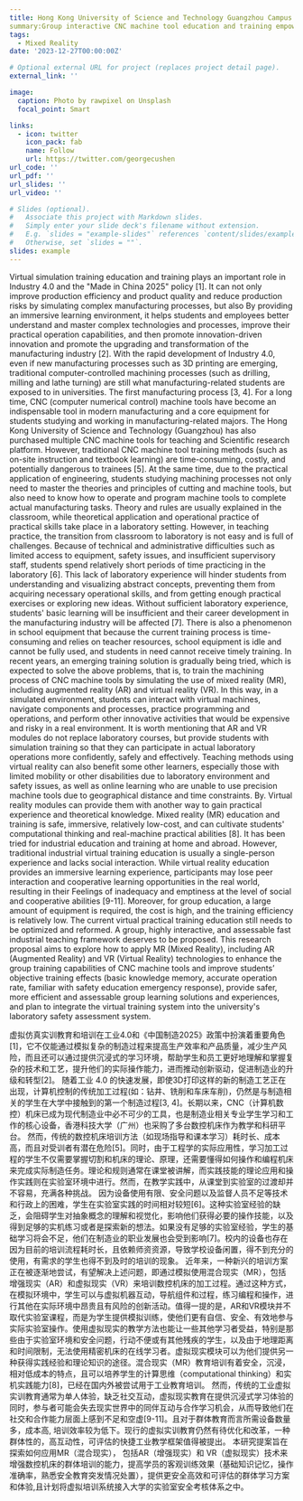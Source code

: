 ```yaml
---
title: Hong Kong University of Science and Technology Guangzhou Campus Teaching Practice Project 香港科技大学广州校区实践研究项目 
summary:Group interactive CNC machine tool education and training empowered by mixed reality technology 混合现实技术赋能的群体互动性数控机床教育和培训 
tags:
  - Mixed Reality
date: '2023-12-27T00:00:00Z'

# Optional external URL for project (replaces project detail page).
external_link: ''

image:
  caption: Photo by rawpixel on Unsplash
  focal_point: Smart

links:
  - icon: twitter
    icon_pack: fab
    name: Follow
    url: https://twitter.com/georgecushen
url_code: ''
url_pdf: ''
url_slides: ''
url_video: ''

# Slides (optional).
#   Associate this project with Markdown slides.
#   Simply enter your slide deck's filename without extension.
#   E.g. `slides = "example-slides"` references `content/slides/example-slides.md`.
#   Otherwise, set `slides = ""`.
slides: example
---
```

Virtual simulation training education and training plays an important role in Industry 4.0 and the "Made in China 2025" policy [1]. It can not only improve production efficiency and product quality and reduce production risks by simulating complex manufacturing processes, but also By providing an immersive learning environment, it helps students and employees better understand and master complex technologies and processes, improve their practical operation capabilities, and then promote innovation-driven innovation and promote the upgrading and transformation of the manufacturing industry [2].
With the rapid development of Industry 4.0, even if new manufacturing processes such as 3D printing are emerging, traditional computer-controlled machining processes (such as drilling, milling and lathe turning) are still what manufacturing-related students are exposed to in universities. The first manufacturing process [3, 4]. For a long time, CNC (computer numerical control) machine tools have become an indispensable tool in modern manufacturing and a core equipment for students studying and working in manufacturing-related majors. The Hong Kong University of Science and Technology (Guangzhou) has also purchased multiple CNC machine tools for teaching and Scientific research platform.
However, traditional CNC machine tool training methods (such as on-site instruction and textbook learning) are time-consuming, costly, and potentially dangerous to trainees [5]. At the same time, due to the practical application of engineering, students studying machining processes not only need to master the theories and principles of cutting and machine tools, but also need to know how to operate and program machine tools to complete actual manufacturing tasks. Theory and rules are usually explained in the classroom, while theoretical application and operational practice of practical skills take place in a laboratory setting. However, in teaching practice, the transition from classroom to laboratory is not easy and is full of challenges.
Because of technical and administrative difficulties such as limited access to equipment, safety issues, and insufficient supervisory staff, students spend relatively short periods of time practicing in the laboratory [6]. This lack of laboratory experience will hinder students from understanding and visualizing abstract concepts, preventing them from acquiring necessary operational skills, and from getting enough practical exercises or exploring new ideas. Without sufficient laboratory experience, students' basic learning will be insufficient and their career development in the manufacturing industry will be affected [7]. There is also a phenomenon in school equipment that because the current training process is time-consuming and relies on teacher resources, school equipment is idle and cannot be fully used, and students in need cannot receive timely training.
In recent years, an emerging training solution is gradually being tried, which is expected to solve the above problems, that is, to train the machining process of CNC machine tools by simulating the use of mixed reality (MR), including augmented reality (AR) and virtual reality (VR). In this way, in a simulated environment, students can interact with virtual machines, navigate components and processes, practice programming and operations, and perform other innovative activities that would be expensive and risky in a real environment. It is worth mentioning that AR and VR modules do not replace laboratory courses, but provide students with simulation training so that they can participate in actual laboratory operations more confidently, safely and effectively. Teaching methods using virtual reality can also benefit some other learners, especially those with limited mobility or other disabilities due to laboratory environment and safety issues, as well as online learning who are unable to use precision machine tools due to geographical distance and time constraints. By. Virtual reality modules can provide them with another way to gain practical experience and theoretical knowledge. Mixed reality (MR) education and training is safe, immersive, relatively low-cost, and can cultivate students' computational thinking and real-machine practical abilities [8]. It has been tried for industrial education and training at home and abroad.
However, traditional industrial virtual training education is usually a single-person experience and lacks social interaction. While virtual reality education provides an immersive learning experience, participants may lose peer interaction and cooperative learning opportunities in the real world, resulting in their Feelings of inadequacy and emptiness at the level of social and cooperative abilities [9-11]. Moreover, for group education, a large amount of equipment is required, the cost is high, and the training efficiency is relatively low. The current virtual practical training education still needs to be optimized and reformed. A group, highly interactive, and assessable fast industrial teaching framework deserves to be proposed.
This research proposal aims to explore how to apply MR (Mixed Reality), including AR (Augmented Reality) and VR (Virtual Reality) technologies to enhance the group training capabilities of CNC machine tools and improve students’ objective training effects (basic knowledge memory, accurate operation rate, familiar with safety education emergency response), provide safer, more efficient and assessable group learning solutions and experiences, and plan to integrate the virtual training system into the university's laboratory safety assessment system.

虚拟仿真实训教育和培训在工业4.0和《中国制造2025》政策中扮演着重要角色[1]，它不仅能通过模拟复杂的制造过程来提高生产效率和产品质量，减少生产风险，而且还可以通过提供沉浸式的学习环境，帮助学生和员工更好地理解和掌握复杂的技术和工艺，提升他们的实际操作能力，进而推动创新驱动，促进制造业的升级和转型[2]。
随着工业 4.0 的快速发展，即使3D打印这样的新的制造工艺正在出现，计算机控制的传统加工过程(如：钻井、铣削和车床车削)，仍然是与制造相关的学生在大学中接触到的第一个制造过程[3, 4]。长期以来，CNC（计算机数控）机床已成为现代制造业中必不可少的工具，也是制造业相关专业学生学习和工作的核心设备，香港科技大学（广州）也采购了多台数控机床作为教学和科研平台。
然而，传统的数控机床培训方法（如现场指导和课本学习）耗时长、成本高，而且对受训者有潜在危险[5]。同时，由于工程学的实际应用性，学习加工过程的学生不仅需要掌握切割和机床的理论、原理，还需要懂得如何操作和编程机床来完成实际制造任务。理论和规则通常在课堂被讲解，而实践技能的理论应用和操作实践则在实验室环境中进行。然而，在教学实践中，从课堂到实验室的过渡却并不容易，充满各种挑战。
因为设备使用有限、安全问题以及监督人员不足等技术和行政上的困难，学生在实验室实践的时间相对较短[6]。这种实验室经验的缺乏，会阻碍学生对抽象概念的理解和视觉化，影响他们获得必要的操作技能，以及得到足够的实机练习或者是探索新的想法。如果没有足够的实验室经验，学生的基础学习将会不足，他们在制造业的职业发展也会受到影响[7]。校内的设备也存在因为目前的培训流程耗时长，且依赖师资资源，导致学校设备闲置，得不到充分的使用，有需求的学生也得不到及时的培训的现象。
近年来，一种新兴的培训方案正在被逐渐地尝试，有望解决上述问题，即通过模拟使用混合现实（MR），包括增强现实（AR）和虚拟现实（VR）来培训数控机床的加工过程。通过这种方式，在模拟环境中，学生可以与虚拟机器互动，导航组件和过程，练习编程和操作，进行其他在实际环境中昂贵且有风险的创新活动。值得一提的是，AR和VR模块并不取代实验室课程，而是为学生提供模拟训练，使他们更有自信、安全、有效地参与实际实验室操作。使用虚拟现实的教学方法也能让一些其他学习者受益，特别是那些由于实验室环境和安全问题，行动不便或有其他残疾的学生，以及由于地理距离和时间限制，无法使用精密机床的在线学习者。虚拟现实模块可以为他们提供另一种获得实践经验和理论知识的途径。混合现实（MR）教育培训有着安全，沉浸，相对低成本的特点，且可以培养学生的计算思维（computational thinking）和实机实践能力[8]，已经在国内外被尝试用于工业教育培训。
然而，传统的工业虚拟实训教育通常为单人体验，缺乏社交互动，虚拟现实教育在提供沉浸式学习体验的同时，参与者可能会失去现实世界中的同伴互动与合作学习机会，从而导致他们在社交和合作能力层面上感到不足和空虚[9-11]。且对于群体教育而言所需设备数量多，成本高, 培训效率较为低下。现行的虚拟实训教育仍然有待优化和改革，一种群体性的，高互动性，可评估的快捷工业教学框架值得被提出。
本研究提案旨在探索如何应用MR（混合现实）， 包括AR（增强现实）和 VR（虚拟现实）技术来增强数控机床的群体培训的能力，提高学员的客观训练效果（基础知识记忆，操作准确率，熟悉安全教育突发情况处置），提供更安全高效和可评估的群体学习方案和体验,且计划将虚拟培训系统接入大学的实验室安全考核体系之中。
